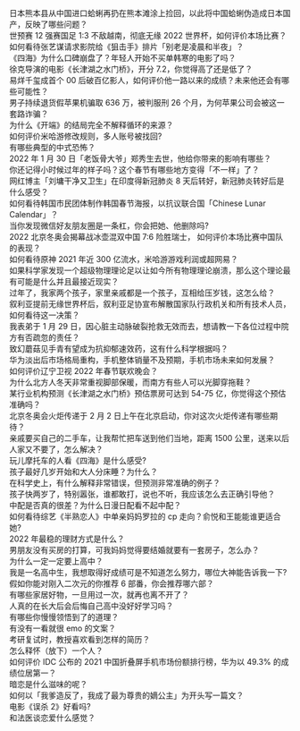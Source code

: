 日本熊本县从中国进口蛤蜊再扔在熊本滩涂上捡回，以此将中国蛤蜊伪造成日本国产，反映了哪些问题？  
世预赛 12 强赛国足 1:3 不敌越南，彻底无缘 2022 世界杯，如何评价本场比赛？  
如何看待张艺谋请求影院给《狙击手》排片「别老是凌晨和半夜」？  
《四海》为什么口碑崩盘了？年轻人开始不买单韩寒的电影了吗？  
徐克导演的电影《长津湖之水门桥》，开分 7.2，你觉得高了还是低了？  
易烊千玺成首个 00 后破百亿影人，如何评价他一路以来的成绩？未来他还会有哪些可能性？  
男子持续退货假苹果机骗取 636 万，被判服刑 26 个月，为何苹果公司会被这一套路诈骗？  
为什么《开端》的结局完全不解释循环的来源？  
如何评价米哈游修改规则，多人账号被找回?  
有哪些典型的中式恐怖？  
2022 年 1 月 30 日「老饭骨大爷」郑秀生去世，他给你带来的影响有哪些？  
你还记得小时候过年的样子吗？这个春节有哪些地方变得「不一样」了？  
网红博主「刘墉干净又卫生」在印度得新冠肺炎 8 天后转好，新冠肺炎转好后是什么感受？  
如何看待韩国市民团体制作韩国春节海报，以抗议联合国「Chinese Lunar Calendar」？  
当你发现微信好友朋友圈是一条杠，你会把她、他删除吗?  
2022 北京冬奥会揭幕战冰壶混双中国 7:6 险胜瑞士， 如何评价本场比赛中国队的表现？  
如何看待原神 2021 年近 300 亿流水，米哈游游戏利润或超网易？  
如果科学家发现一个超级物理理论足以让如今所有物理理论崩溃，那么这个理论最有可能是什么并且最接近现实？  
过年了，我家两个孩子，家里亲戚都是一个孩子，互相给压岁钱，这怎么给？  
叙利亚提前无缘世界杯后，叙利亚足协宣布解散国家队行政机关和所有技术人员，如何看待这一决策？  
我表弟于 1 月 29 日，因心脏主动脉破裂抢救无效而去，想请教一下各位过程中院方有否疏忽的责任？  
致幻蘑菇见手青有望成为抗抑郁速效药，这有什么科学根据吗？  
华为淡出后市场格局重构，手机整体销量不及预期，手机市场未来如何发展？  
如何评价辽宁卫视 2022 年春节联欢晚会？  
为什么北方人冬天非常重视脚部保暖，而南方有些人可以光脚穿拖鞋？  
某行业机构预测《长津湖之水门桥》预估票房可达到 54-75 亿，你觉得这个预估准确吗？  
北京冬奥会火炬传递于 2 月 2 日上午在北京启动，你对这次火炬传递有哪些期待？  
亲戚要买自己的二手车，让我帮忙把车送到他们当地，距离 1500 公里，送来以后人家又不要了，怎么解决？  
玩儿摩托车的人看《四海》是什么感受?  
孩子最好几岁开始和大人分床睡？为什么？  
在科学史上，有什么解释非常错误，但预测非常准确的例子？  
孩子快两岁了，特别嚣张，谁都敢打，说也不听，我应该怎么去正确引导他？  
中配是否真的很差？为什么日漫日配看不起中配？  
如何看待综艺《半熟恋人》中单亲妈妈罗拉的 cp 走向？俞悦和王能能谁更适合她?  
2022 年最稳的理财方式是什么？  
男朋友没有买房的打算，可我妈妈觉得要结婚就要有一套房子，怎么办？  
为什么一定一定要上高中？  
我是一名高中生，我想取得好成绩可是不知道怎么努力，哪位大神能告诉我一下?  
假如你能对刚入二次元的你推荐 6 部番，你会推荐哪六部？  
有哪些家居好物，一旦用过一次，就再也离不开了？  
人真的在长大后会后悔自己高中没好好学习吗？  
有哪些你慢慢领悟到了的道理？  
有没有一看就很 emo 的文案？  
考研复试时，教授喜欢看到怎样的简历？  
怎么释怀（放下）一个人？  
如何评价 IDC 公布的 2021 中国折叠屏手机市场份额排行榜，华为以 49.3% 的成绩位居第一？  
暗恋是什么滋味的呢？  
如何以「我爹造反了，我成了最为尊贵的嫡公主」为开头写一篇文？  
电影《误杀 2》好看吗?  
和法医谈恋爱什么感觉？  
